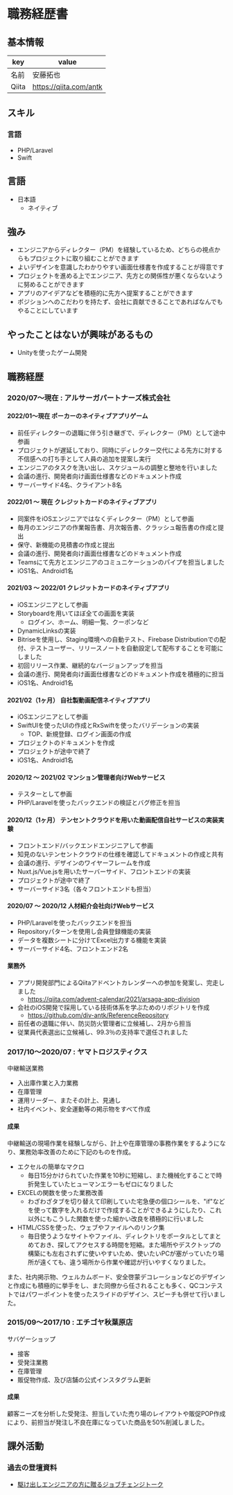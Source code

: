 # 職務経歴書

## 基本情報

|key|value|
|---|-----|
|名前|安藤拓也|
|Qiita|https://qiita.com/antk|

## スキル

### 言語

- PHP/Laravel
- Swift

## 言語

- 日本語
  - ネイティブ

## 強み

- エンジニアからディレクター（PM）を経験しているため、どちらの視点からもプロジェクトに取り組むことができます
- よいデザインを意識したわかりやすい画面仕様書を作成することが得意です
- プロジェクトを進める上でエンジニア、先方との関係性が悪くならないように努めることができます
- アプリのアイデアなどを積極的に先方へ提案することができます
- ポジションへのこだわりを持たず、会社に貢献できることであればなんでもやることにしています

## やったことはないが興味があるもの

- Unityを使ったゲーム開発

## 職務経歴

### 2020/07〜現在 : アルサーガパートナーズ株式会社

#### 2022/01〜現在 ポーカーのネイティブアプリゲーム

* 前任ディレクターの退職に伴う引き継ぎで、ディレクター（PM）として途中参画
* プロジェクトが遅延しており、同時にディレクター交代による先方に対する不信感への打ち手として人員の追加を提案し実行
* エンジニアのタスクを洗い出し、スケジュールの調整と整地を行いました
* 会議の進行、開発者向け画面仕様書などのドキュメント作成
* サーバーサイド4名、クライアント8名

#### 2022/01 〜 現在 クレジットカードのネイティブアプリ

* 同案件をiOSエンジニアではなくディレクター（PM）として参画
* 毎月のエンジニアの作業報告書、月次報告書、クラッシュ報告書の作成と提出
* 保守、新機能の見積書の作成と提出
* 会議の進行、開発者向け画面仕様書などのドキュメント作成
* Teamsにて先方とエンジニアのコミュニケーションのパイプを担当しました
* iOS1名、Android1名

#### 2021/03 〜 2022/01 クレジットカードのネイティブアプリ

* iOSエンジニアとして参画
* Storyboardを用いてほぼ全ての画面を実装
    * ログイン、ホーム、明細一覧、クーポンなど
* DynamicLinksの実装
* Bitriseを使用し、Staging環境への自動テスト、Firebase Distributionでの配付、テストユーザー、リリースノートを自動設定して配布することを可能にしました
* 初回リリース作業、継続的なバージョンアップを担当
* 会議の進行、開発者向け画面仕様書などのドキュメント作成を積極的に担当
* iOS1名、Android1名

#### 2021/02（1ヶ月） 自社製動画配信ネイティブアプリ

* iOSエンジニアとして参画
* SwiftUIを使ったUIの作成とRxSwiftを使ったバリデーションの実装
    * TOP、新規登録、ログイン画面の作成
* プロジェクトのドキュメントを作成
* プロジェクトが途中で終了
* iOS1名、Android1名

#### 2020/12 〜 2021/02 マンション管理者向けWebサービス

* テスターとして参画
* PHP/Laravelを使ったバックエンドの検証とバグ修正を担当

#### 2020/12（1ヶ月） テンセントクラウドを用いた動画配信自社サービスの実装実験

* フロントエンド/バックエンドエンジニアして参画
* 知見のないテンセントクラウドの仕様を確認してドキュメントの作成と共有
* 会議の進行、デザインのワイヤーフレームを作成
* Nuxt.js/Vue.jsを用いたサーバーサイド、フロントエンドの実装
* プロジェクトが途中で終了
* サーバーサイド3名（各々フロントエンドも担当）

#### 2020/07 〜 2020/12 人材紹介会社向けWebサービス

* PHP/Laravelを使ったバックエンドを担当
* Repositoryパターンを使用し会員登録機能の実装
* データを複数シートに分けてExcel出力する機能を実装
* サーバーサイド4名、フロントエンド2名

#### 業務外

* アプリ開発部門によるQiitaアドベントカレンダーへの参加を発案し、完走しました
  * https://qiita.com/advent-calendar/2021/arsaga-app-division
* 会社のiOS開発で採用している技術体系を学ぶためのリポジトリを作成
  * https://github.com/div-antk/ReferenceRepository
* 前任者の退職に伴い、防災防火管理者に立候補し、2月から担当
* 従業員代表選出に立候補し、99.3％の支持率で選任されました

### 2017/10〜2020/07 : ヤマトロジスティクス

中継輸送業務

* 入出庫作業と入力業務
* 在庫管理
* 運用リーダー、またその計上、見通し
* 社内イベント、安全運動等の掲示物をすべて作成

#### 成果

中継輸送の現場作業を経験しながら、計上や在庫管理の事務作業をするようになり、業務効率改善のために下記のものを作成。

* エクセルの簡単なマクロ
  * 毎日15分かけられていた作業を10秒に短縮し、また機械化することで時折発生していたヒューマンエラーもゼロになりました
* EXCELの関数を使った業務改善
  * わざわざタブを切り替えて印刷していた宅急便の個口シールを、"if"などを使って数字を入れるだけで作成することができるようにしたり、これ以外にもこうした関数を使った細かい改良を積極的に行いました
* HTML/CSSを使った、ウェブやファイルへのリンク集
  * 毎日使うようなサイトやファイル、ディレクトリをポータルとしてまとめておき、探してアクセスする時間を短縮。また場所やデスクトップの構築にも左右されずに使いやすいため、使いたいPCが塞がっていたり場所が遠くても、違う場所から作業や確認が行いやすくなりました。

また、社内掲示物、ウェルカムボード、安全啓蒙デコレーションなどのデザインと作成にも積極的に挙手をし、また同僚から任されることも多く、QCコンテストではパワーポイントを使ったスライドのデザイン、スピーチも併せて行いました。

### 2015/09〜2017/10 : エチゴヤ秋葉原店

サバゲーショップ

* 接客
* 受発注業務
* 在庫管理
* 販促物作成、及び店舗の公式インスタグラム更新

#### 成果

顧客ニーズを分析した受発注、担当していた売り場のレイアウトや販促POP作成により、前担当が発注し不良在庫になっていた商品を50%削減しました。

## 課外活動

### 過去の登壇資料

* [駆け出しエンジニアの方に贈るジョブチェンジトーク](https://note.com/techpit/n/n03c0c3b878b7)

